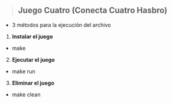 > ## Juego Cuatro (Conecta Cuatro Hasbro)


* 3 métodos para la ejecución del archivo

1. **Instalar el juego**
* make 
2. **Ejecutar el juego**
* make run
3. **Eliminar el juego**
* make clean